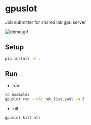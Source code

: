 # gpuslot
Job submitter for shared lab gpu server

![demo.gif](demo.gif)

## Setup
```sh
pip install -e .
```

## Run
- run
```sh
cd examples
gpuslot run --cfg job_list.yaml -n 3
```

- kill
```sh
gpuslot kill-all
```
